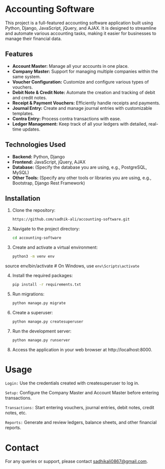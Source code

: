 # Accounting Software

This project is a full-featured accounting software application built using Python, Django, JavaScript, jQuery, and AJAX. It is designed to streamline and automate various accounting tasks, making it easier for businesses to manage their financial data.

## Features

- **Account Master:** Manage all your accounts in one place.
- **Company Master:** Support for managing multiple companies within the same system.
- **Voucher Configuration:** Customize and configure various types of vouchers.
- **Debit Note & Credit Note:** Automate the creation and tracking of debit and credit notes.
- **Receipt & Payment Vouchers:** Efficiently handle receipts and payments.
- **Journal Entry:** Create and manage journal entries with customizable templates.
- **Contra Entry:** Process contra transactions with ease.
- **Ledger Management:** Keep track of all your ledgers with detailed, real-time updates.

## Technologies Used

- **Backend:** Python, Django
- **Frontend:** JavaScript, jQuery, AJAX
- **Database:** (Specify the database you are using, e.g., PostgreSQL, MySQL)
- **Other Tools:** (Specify any other tools or libraries you are using, e.g., Bootstrap, Django Rest Framework)

## Installation

1. Clone the repository:
   ```bash
   https://github.com/sadhik-ali/accounting-software.git

2. Navigate to the project directory:
   ```bash
   cd accounting-software

3. Create and activate a virtual environment:
   ```bash
   python3 -m venv env
source env/bin/activate  # On Windows, use `env\Scripts\activate`

4. Install the required packages:
   ```bash
   pip install -r requirements.txt

5. Run migrations:
   ```bash
   python manage.py migrate

6. Create a superuser:
   ```bash
   python manage.py createsuperuser

7. Run the development server:
   ```bash
   python manage.py runserver

8. Access the application in your web browser at http://localhost:8000.

# Usage

`Login:` Use the credentials created with createsuperuser to log in.

`Setup:` Configure the Company Master and Account Master before entering transactions.

`Transactions:` Start entering vouchers, journal entries, debit notes, credit notes, etc.

`Reports:` Generate and review ledgers, balance sheets, and other financial reports.


# Contact

For any queries or support, please contact sadhikali0867@gmail.com.

   
